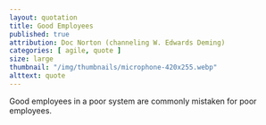 ```yaml
---
layout: quotation
title: Good Employees
published: true
attribution: Doc Norton (channeling W. Edwards Deming)
categories: [ agile, quote ]
size: large
thumbnail: "/img/thumbnails/microphone-420x255.webp"
alttext: quote
---
```


Good employees in a poor system are commonly mistaken for poor employees.
